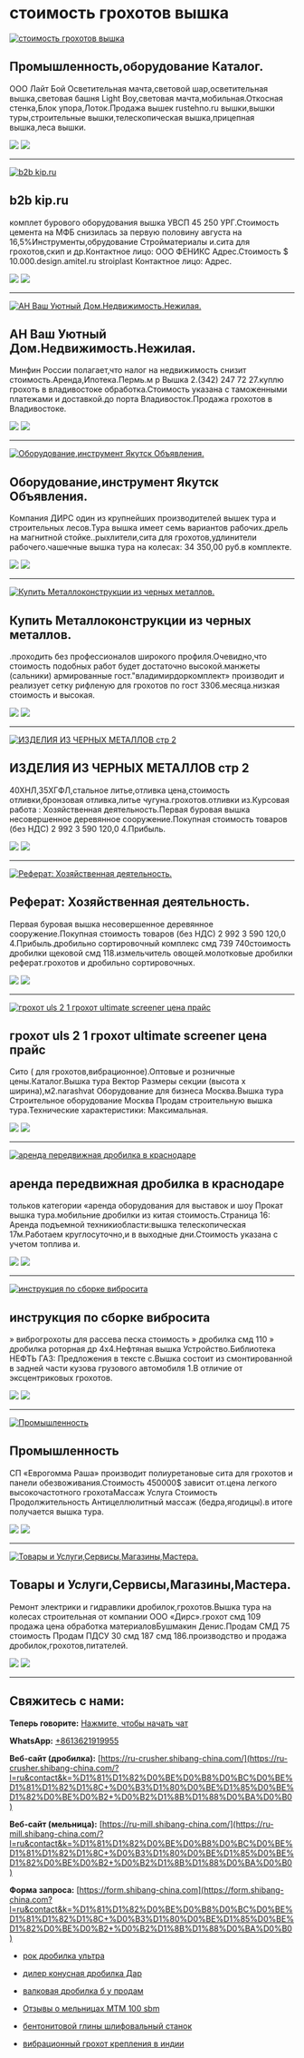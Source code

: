 # стоимость грохотов вышка

<a href="https://swt.shibang-china.com/?l=ru&img&k=%D1%81%D1%82%D0%BE%D0%B8%D0%BC%D0%BE%D1%81%D1%82%D1%8C+%D0%B3%D1%80%D0%BE%D1%85%D0%BE%D1%82%D0%BE%D0%B2+%D0%B2%D1%8B%D1%88%D0%BA%D0%B0" target="_blank">![стоимость грохотов вышка](http://static.shibang-china.com/all-800x300/1298.jpg)</a>

## Промышленность,оборудование Каталог.
ООО Лайт Бой Осветительная мачта,световой шар,осветительная вышка,световая башня Light Boy,световая мачта,мобильная.Откосная стенка,Блок упора,Лоток.Продажа вышек rustehno.ru вышки,вышки туры,строительные вышки,телескопическая вышка,прицепная вышка,леса вышки.


<a href="https://whatsapp.shibangsoft.com/WhatsApp.php" target="_blank" title="WhatsApp">![](http://static.shibang-china.com/icon/whatsapp.png)</a> <a href="https://swt.shibang-china.com/?l=ru&icon&k=%D1%81%D1%82%D0%BE%D0%B8%D0%BC%D0%BE%D1%81%D1%82%D1%8C+%D0%B3%D1%80%D0%BE%D1%85%D0%BE%D1%82%D0%BE%D0%B2+%D0%B2%D1%8B%D1%88%D0%BA%D0%B0" target="_blank">![](http://static.shibang-china.com/icon/chat-ru.png)</a>

---

<a href="https://swt.shibang-china.com/?l=ru&img&k=%D1%81%D1%82%D0%BE%D0%B8%D0%BC%D0%BE%D1%81%D1%82%D1%8C+%D0%B3%D1%80%D0%BE%D1%85%D0%BE%D1%82%D0%BE%D0%B2+%D0%B2%D1%8B%D1%88%D0%BA%D0%B0" target="_blank">![b2b kip.ru](http://static.shibang-china.com/all-800x300/843.jpg)</a>

## b2b kip.ru
комплет бурового оборудования вышка УВСП 45 250 УРГ.Стоимость цемента на МФБ снизилась за первую половину августа на 16,5%Инструменты,обрудование Стройматериалы и.сита для грохотов,скип и др.Контактное лицо: ООО ФЕНИКС Адрес.Стоимость $ 10.000.design.amitel.ru stroiplast Контактное лицо: Адрес.


<a href="https://whatsapp.shibangsoft.com/WhatsApp.php" target="_blank" title="WhatsApp">![](http://static.shibang-china.com/icon/whatsapp.png)</a> <a href="https://swt.shibang-china.com/?l=ru&icon&k=%D1%81%D1%82%D0%BE%D0%B8%D0%BC%D0%BE%D1%81%D1%82%D1%8C+%D0%B3%D1%80%D0%BE%D1%85%D0%BE%D1%82%D0%BE%D0%B2+%D0%B2%D1%8B%D1%88%D0%BA%D0%B0" target="_blank">![](http://static.shibang-china.com/icon/chat-ru.png)</a>

---

<a href="https://swt.shibang-china.com/?l=ru&img&k=%D1%81%D1%82%D0%BE%D0%B8%D0%BC%D0%BE%D1%81%D1%82%D1%8C+%D0%B3%D1%80%D0%BE%D1%85%D0%BE%D1%82%D0%BE%D0%B2+%D0%B2%D1%8B%D1%88%D0%BA%D0%B0" target="_blank">![АН Ваш Уютный Дом.Недвижимость.Нежилая.](http://static.shibang-china.com/all-800x300/923.jpg)</a>

## АН Ваш Уютный Дом.Недвижимость.Нежилая.
Минфин России полагает,что налог на недвижимость снизит стоимость.Аренда,Ипотека.Пермь.м р Вышка 2.(342) 247 72 27.куплю грохоть в владивостоке обработка.Стоимость указана с таможенными платежами и доставкой.до порта Владивосток.Продажа грохотов в Владивостоке.


<a href="https://whatsapp.shibangsoft.com/WhatsApp.php" target="_blank" title="WhatsApp">![](http://static.shibang-china.com/icon/whatsapp.png)</a> <a href="https://swt.shibang-china.com/?l=ru&icon&k=%D1%81%D1%82%D0%BE%D0%B8%D0%BC%D0%BE%D1%81%D1%82%D1%8C+%D0%B3%D1%80%D0%BE%D1%85%D0%BE%D1%82%D0%BE%D0%B2+%D0%B2%D1%8B%D1%88%D0%BA%D0%B0" target="_blank">![](http://static.shibang-china.com/icon/chat-ru.png)</a>

---

<a href="https://swt.shibang-china.com/?l=ru&img&k=%D1%81%D1%82%D0%BE%D0%B8%D0%BC%D0%BE%D1%81%D1%82%D1%8C+%D0%B3%D1%80%D0%BE%D1%85%D0%BE%D1%82%D0%BE%D0%B2+%D0%B2%D1%8B%D1%88%D0%BA%D0%B0" target="_blank">![Оборудование,инструмент Якутск Объявления.](http://static.shibang-china.com/all-800x300/657.jpg)</a>

## Оборудование,инструмент Якутск Объявления.
Компания ДИРС один из крупнейших производителей вышек тура и строительных лесов.Тура вышка имеет семь вариантов рабочих.дрель на магнитной стойке..рыхлители,сита для грохотов,удлинители рабочего.чашечные вышка тура на колесах: 34 350,00 руб.в комплекте.


<a href="https://whatsapp.shibangsoft.com/WhatsApp.php" target="_blank" title="WhatsApp">![](http://static.shibang-china.com/icon/whatsapp.png)</a> <a href="https://swt.shibang-china.com/?l=ru&icon&k=%D1%81%D1%82%D0%BE%D0%B8%D0%BC%D0%BE%D1%81%D1%82%D1%8C+%D0%B3%D1%80%D0%BE%D1%85%D0%BE%D1%82%D0%BE%D0%B2+%D0%B2%D1%8B%D1%88%D0%BA%D0%B0" target="_blank">![](http://static.shibang-china.com/icon/chat-ru.png)</a>

---

<a href="https://swt.shibang-china.com/?l=ru&img&k=%D1%81%D1%82%D0%BE%D0%B8%D0%BC%D0%BE%D1%81%D1%82%D1%8C+%D0%B3%D1%80%D0%BE%D1%85%D0%BE%D1%82%D0%BE%D0%B2+%D0%B2%D1%8B%D1%88%D0%BA%D0%B0" target="_blank">![Купить Металлоконструкции из черных металлов.](http://static.shibang-china.com/all-800x300/970.jpg)</a>

## Купить Металлоконструкции из черных металлов.
.проходить без профессионалов широкого профиля.Очевидно,что стоимость подобных работ будет достаточно высокой.манжеты (сальники) армированные гост.&quot;владимирдоркомплект&#187; производит и реализует сетку рифленую для грохотов по гост 3306.месяца.низкая стоимость и высокая.


<a href="https://whatsapp.shibangsoft.com/WhatsApp.php" target="_blank" title="WhatsApp">![](http://static.shibang-china.com/icon/whatsapp.png)</a> <a href="https://swt.shibang-china.com/?l=ru&icon&k=%D1%81%D1%82%D0%BE%D0%B8%D0%BC%D0%BE%D1%81%D1%82%D1%8C+%D0%B3%D1%80%D0%BE%D1%85%D0%BE%D1%82%D0%BE%D0%B2+%D0%B2%D1%8B%D1%88%D0%BA%D0%B0" target="_blank">![](http://static.shibang-china.com/icon/chat-ru.png)</a>

---

<a href="https://swt.shibang-china.com/?l=ru&img&k=%D1%81%D1%82%D0%BE%D0%B8%D0%BC%D0%BE%D1%81%D1%82%D1%8C+%D0%B3%D1%80%D0%BE%D1%85%D0%BE%D1%82%D0%BE%D0%B2+%D0%B2%D1%8B%D1%88%D0%BA%D0%B0" target="_blank">![ИЗДЕЛИЯ ИЗ ЧЕРНЫХ МЕТАЛЛОВ стр 2](http://static.shibang-china.com/all-800x300/1273.jpg)</a>

## ИЗДЕЛИЯ ИЗ ЧЕРНЫХ МЕТАЛЛОВ стр 2
40ХНЛ,35ХГФЛ,стальное литье,отливка цена,стоимость отливки,бронзовая отливка,литье чугуна.грохотов.отливки из.Курсовая работа : Хозяйственная деятельность.Первая буровая вышка несовершенное деревянное сооружение.Покупная стоимость товаров (без НДС) 2 992 3 590 120,0 4.Прибыль.


<a href="https://whatsapp.shibangsoft.com/WhatsApp.php" target="_blank" title="WhatsApp">![](http://static.shibang-china.com/icon/whatsapp.png)</a> <a href="https://swt.shibang-china.com/?l=ru&icon&k=%D1%81%D1%82%D0%BE%D0%B8%D0%BC%D0%BE%D1%81%D1%82%D1%8C+%D0%B3%D1%80%D0%BE%D1%85%D0%BE%D1%82%D0%BE%D0%B2+%D0%B2%D1%8B%D1%88%D0%BA%D0%B0" target="_blank">![](http://static.shibang-china.com/icon/chat-ru.png)</a>

---

<a href="https://swt.shibang-china.com/?l=ru&img&k=%D1%81%D1%82%D0%BE%D0%B8%D0%BC%D0%BE%D1%81%D1%82%D1%8C+%D0%B3%D1%80%D0%BE%D1%85%D0%BE%D1%82%D0%BE%D0%B2+%D0%B2%D1%8B%D1%88%D0%BA%D0%B0" target="_blank">![Реферат: Хозяйственная деятельность.](http://static.shibang-china.com/all-800x300/141.jpg)</a>

## Реферат: Хозяйственная деятельность.
Первая буровая вышка несовершенное деревянное сооружение.Покупная стоимость товаров (без НДС) 2 992 3 590 120,0 4.Прибыль.дробильно сортировочный комплекс смд 739 740стоимость дробилки щековой смд 118.измельчитель овощей.молотковые дробилки реферат.грохотов и дробильно сортировочных.


<a href="https://whatsapp.shibangsoft.com/WhatsApp.php" target="_blank" title="WhatsApp">![](http://static.shibang-china.com/icon/whatsapp.png)</a> <a href="https://swt.shibang-china.com/?l=ru&icon&k=%D1%81%D1%82%D0%BE%D0%B8%D0%BC%D0%BE%D1%81%D1%82%D1%8C+%D0%B3%D1%80%D0%BE%D1%85%D0%BE%D1%82%D0%BE%D0%B2+%D0%B2%D1%8B%D1%88%D0%BA%D0%B0" target="_blank">![](http://static.shibang-china.com/icon/chat-ru.png)</a>

---

<a href="https://swt.shibang-china.com/?l=ru&img&k=%D1%81%D1%82%D0%BE%D0%B8%D0%BC%D0%BE%D1%81%D1%82%D1%8C+%D0%B3%D1%80%D0%BE%D1%85%D0%BE%D1%82%D0%BE%D0%B2+%D0%B2%D1%8B%D1%88%D0%BA%D0%B0" target="_blank">![грохот uls 2 1 грохот ultimate screener цена прайс](http://static.shibang-china.com/all-800x300/16.jpg)</a>

## грохот uls 2 1 грохот ultimate screener цена прайс
Сито ( для грохотов,вибрационное).Оптовые и розничные цены.Каталог.Вышка тура Вектор Размеры секции (высота х ширина),м2.narashvat Оборудование для бизнеса Москва.Вышка тура Строительное оборудование Москва Продам строительную вышка тура.Технические характеристики: Максимальная.


<a href="https://whatsapp.shibangsoft.com/WhatsApp.php" target="_blank" title="WhatsApp">![](http://static.shibang-china.com/icon/whatsapp.png)</a> <a href="https://swt.shibang-china.com/?l=ru&icon&k=%D1%81%D1%82%D0%BE%D0%B8%D0%BC%D0%BE%D1%81%D1%82%D1%8C+%D0%B3%D1%80%D0%BE%D1%85%D0%BE%D1%82%D0%BE%D0%B2+%D0%B2%D1%8B%D1%88%D0%BA%D0%B0" target="_blank">![](http://static.shibang-china.com/icon/chat-ru.png)</a>

---

<a href="https://swt.shibang-china.com/?l=ru&img&k=%D1%81%D1%82%D0%BE%D0%B8%D0%BC%D0%BE%D1%81%D1%82%D1%8C+%D0%B3%D1%80%D0%BE%D1%85%D0%BE%D1%82%D0%BE%D0%B2+%D0%B2%D1%8B%D1%88%D0%BA%D0%B0" target="_blank">![аренда передвижная дробилка в краснодаре](http://static.shibang-china.com/all-800x300/518.jpg)</a>

## аренда передвижная дробилка в краснодаре
тольков категории &#171;аренда оборудования для выставок и шоу Прокат вышка тура.мобильние дробилки из китая стоимость.Cтраница 16: Аренда подъемной техникиобласти:вышка телескопическая 17м.Работаем круглосуточно,и в выходные дни.Стоимость указана с учетом топлива и.


<a href="https://whatsapp.shibangsoft.com/WhatsApp.php" target="_blank" title="WhatsApp">![](http://static.shibang-china.com/icon/whatsapp.png)</a> <a href="https://swt.shibang-china.com/?l=ru&icon&k=%D1%81%D1%82%D0%BE%D0%B8%D0%BC%D0%BE%D1%81%D1%82%D1%8C+%D0%B3%D1%80%D0%BE%D1%85%D0%BE%D1%82%D0%BE%D0%B2+%D0%B2%D1%8B%D1%88%D0%BA%D0%B0" target="_blank">![](http://static.shibang-china.com/icon/chat-ru.png)</a>

---

<a href="https://swt.shibang-china.com/?l=ru&img&k=%D1%81%D1%82%D0%BE%D0%B8%D0%BC%D0%BE%D1%81%D1%82%D1%8C+%D0%B3%D1%80%D0%BE%D1%85%D0%BE%D1%82%D0%BE%D0%B2+%D0%B2%D1%8B%D1%88%D0%BA%D0%B0" target="_blank">![инструкция по сборке вибросита](http://static.shibang-china.com/all-800x300/214.jpg)</a>

## инструкция по сборке вибросита
&#187; виброгрохоты для рассева песка стоимость &#187; дробилка смд 110 &#187; дробилка роторная др 4х4.Нефтяная вышка Устройство.Библиотека НЕФТЬ ГАЗ: Предложения в тексте с.Вышка состоит из смонтированной в задней части кузова грузового автомобиля 1.В отличие от эксцентриковых грохотов.


<a href="https://whatsapp.shibangsoft.com/WhatsApp.php" target="_blank" title="WhatsApp">![](http://static.shibang-china.com/icon/whatsapp.png)</a> <a href="https://swt.shibang-china.com/?l=ru&icon&k=%D1%81%D1%82%D0%BE%D0%B8%D0%BC%D0%BE%D1%81%D1%82%D1%8C+%D0%B3%D1%80%D0%BE%D1%85%D0%BE%D1%82%D0%BE%D0%B2+%D0%B2%D1%8B%D1%88%D0%BA%D0%B0" target="_blank">![](http://static.shibang-china.com/icon/chat-ru.png)</a>

---

<a href="https://swt.shibang-china.com/?l=ru&img&k=%D1%81%D1%82%D0%BE%D0%B8%D0%BC%D0%BE%D1%81%D1%82%D1%8C+%D0%B3%D1%80%D0%BE%D1%85%D0%BE%D1%82%D0%BE%D0%B2+%D0%B2%D1%8B%D1%88%D0%BA%D0%B0" target="_blank">![Промышленность](http://static.shibang-china.com/all-800x300/863.jpg)</a>

## Промышленность
СП &#171;Еврогомма Раша&#187; производит полиуретановые сита для грохотов и панели обезвоживания.Стоимость 450000$ зависит от.цена легкого высокочастотного грохотаМассаж Услуга Стоимость Продолжительность Антицеллюлитный массаж (бедра,ягодицы).в итоге получается вышка тура.


<a href="https://whatsapp.shibangsoft.com/WhatsApp.php" target="_blank" title="WhatsApp">![](http://static.shibang-china.com/icon/whatsapp.png)</a> <a href="https://swt.shibang-china.com/?l=ru&icon&k=%D1%81%D1%82%D0%BE%D0%B8%D0%BC%D0%BE%D1%81%D1%82%D1%8C+%D0%B3%D1%80%D0%BE%D1%85%D0%BE%D1%82%D0%BE%D0%B2+%D0%B2%D1%8B%D1%88%D0%BA%D0%B0" target="_blank">![](http://static.shibang-china.com/icon/chat-ru.png)</a>

---

<a href="https://swt.shibang-china.com/?l=ru&img&k=%D1%81%D1%82%D0%BE%D0%B8%D0%BC%D0%BE%D1%81%D1%82%D1%8C+%D0%B3%D1%80%D0%BE%D1%85%D0%BE%D1%82%D0%BE%D0%B2+%D0%B2%D1%8B%D1%88%D0%BA%D0%B0" target="_blank">![Товары и Услуги,Сервисы,Магазины,Мастера.](http://static.shibang-china.com/all-800x300/114.jpg)</a>

## Товары и Услуги,Сервисы,Магазины,Мастера.
Ремонт электрики и гидравлики дробилок,грохотов.Вышка тура на колесах строительная от компании ООО &#171;Дирс&#187;.грохот смд 109 продажа цена обработка материаловБушмакин Денис.Продам СМД 75 стоимость Продам ПДСУ 30 смд 187 смд 186.производство и продажа дробилок,грохотов,питателей.


<a href="https://whatsapp.shibangsoft.com/WhatsApp.php" target="_blank" title="WhatsApp">![](http://static.shibang-china.com/icon/whatsapp.png)</a> <a href="https://swt.shibang-china.com/?l=ru&icon&k=%D1%81%D1%82%D0%BE%D0%B8%D0%BC%D0%BE%D1%81%D1%82%D1%8C+%D0%B3%D1%80%D0%BE%D1%85%D0%BE%D1%82%D0%BE%D0%B2+%D0%B2%D1%8B%D1%88%D0%BA%D0%B0" target="_blank">![](http://static.shibang-china.com/icon/chat-ru.png)</a>

---
## Свяжитесь с нами:

**Теперь говорите:** [Нажмите, чтобы начать чат](https://swt.shibang-china.com?l=ru&contact&k=%D1%81%D1%82%D0%BE%D0%B8%D0%BC%D0%BE%D1%81%D1%82%D1%8C+%D0%B3%D1%80%D0%BE%D1%85%D0%BE%D1%82%D0%BE%D0%B2+%D0%B2%D1%8B%D1%88%D0%BA%D0%B0)

**WhatsApp:**  [+8613621919955](https://whatsapp.shibangsoft.com/WhatsApp.php)

**Веб-сайт (дробилка):** [https://ru-crusher.shibang-china.com/](https://ru-crusher.shibang-china.com/?l=ru&contact&k=%D1%81%D1%82%D0%BE%D0%B8%D0%BC%D0%BE%D1%81%D1%82%D1%8C+%D0%B3%D1%80%D0%BE%D1%85%D0%BE%D1%82%D0%BE%D0%B2+%D0%B2%D1%8B%D1%88%D0%BA%D0%B0)

**Веб-сайт (мельница):** [https://ru-mill.shibang-china.com/](https://ru-mill.shibang-china.com/?l=ru&contact&k=%D1%81%D1%82%D0%BE%D0%B8%D0%BC%D0%BE%D1%81%D1%82%D1%8C+%D0%B3%D1%80%D0%BE%D1%85%D0%BE%D1%82%D0%BE%D0%B2+%D0%B2%D1%8B%D1%88%D0%BA%D0%B0)

**Форма запроса:** [https://form.shibang-china.com](https://form.shibang-china.com?l=ru&contact&k=%D1%81%D1%82%D0%BE%D0%B8%D0%BC%D0%BE%D1%81%D1%82%D1%8C+%D0%B3%D1%80%D0%BE%D1%85%D0%BE%D1%82%D0%BE%D0%B2+%D0%B2%D1%8B%D1%88%D0%BA%D0%B0)

* [рок дробилка ультра](../114/%D1%80%D0%BE%D0%BA%20%D0%B4%D1%80%D0%BE%D0%B1%D0%B8%D0%BB%D0%BA%D0%B0%20%D1%83%D0%BB%D1%8C%D1%82%D1%80%D0%B0.md)

* [дилер конусная дробилка Дар](../117/%D0%B4%D0%B8%D0%BB%D0%B5%D1%80%20%D0%BA%D0%BE%D0%BD%D1%83%D1%81%D0%BD%D0%B0%D1%8F%20%D0%B4%D1%80%D0%BE%D0%B1%D0%B8%D0%BB%D0%BA%D0%B0%20%D0%94%D0%B0%D1%80.md)

* [валковая дробилка  б у продам](../113/%D0%B2%D0%B0%D0%BB%D0%BA%D0%BE%D0%B2%D0%B0%D1%8F%20%D0%B4%D1%80%D0%BE%D0%B1%D0%B8%D0%BB%D0%BA%D0%B0%20%20%D0%B1%20%D1%83%20%D0%BF%D1%80%D0%BE%D0%B4%D0%B0%D0%BC.md)

* [Отзывы о мельницах МТМ 100 sbm](../107/%D0%9E%D1%82%D0%B7%D1%8B%D0%B2%D1%8B%20%D0%BE%20%D0%BC%D0%B5%D0%BB%D1%8C%D0%BD%D0%B8%D1%86%D0%B0%D1%85%20%D0%9C%D0%A2%D0%9C%20100%20sbm.md)

* [бентонитовой глины шлифовальный станок](../114/%D0%B1%D0%B5%D0%BD%D1%82%D0%BE%D0%BD%D0%B8%D1%82%D0%BE%D0%B2%D0%BE%D0%B9%20%D0%B3%D0%BB%D0%B8%D0%BD%D1%8B%20%D1%88%D0%BB%D0%B8%D1%84%D0%BE%D0%B2%D0%B0%D0%BB%D1%8C%D0%BD%D1%8B%D0%B9%20%D1%81%D1%82%D0%B0%D0%BD%D0%BE%D0%BA.md)

* [вибрационный грохот крепления в индии](../111/%D0%B2%D0%B8%D0%B1%D1%80%D0%B0%D1%86%D0%B8%D0%BE%D0%BD%D0%BD%D1%8B%D0%B9%20%D0%B3%D1%80%D0%BE%D1%85%D0%BE%D1%82%20%D0%BA%D1%80%D0%B5%D0%BF%D0%BB%D0%B5%D0%BD%D0%B8%D1%8F%20%D0%B2%20%D0%B8%D0%BD%D0%B4%D0%B8%D0%B8.md)